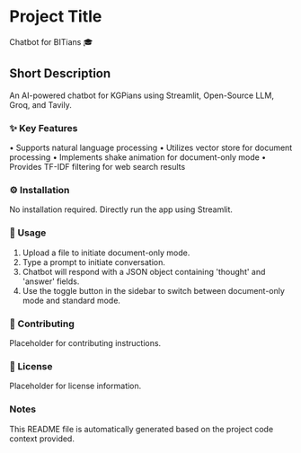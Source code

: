 # Project Title
Chatbot for BITians 🎓

## Short Description
An AI-powered chatbot for KGPians using Streamlit, Open-Source LLM, Groq, and Tavily.

### ✨ Key Features
• Supports natural language processing
• Utilizes vector store for document processing
• Implements shake animation for document-only mode
• Provides TF-IDF filtering for web search results

### ⚙️ Installation
No installation required. Directly run the app using Streamlit.

### 🚀 Usage
1. Upload a file to initiate document-only mode.
2. Type a prompt to initiate conversation.
3. Chatbot will respond with a JSON object containing 'thought' and 'answer' fields.
4. Use the toggle button in the sidebar to switch between document-only mode and standard mode.

### 🤝 Contributing
Placeholder for contributing instructions.

### 📄 License
Placeholder for license information.

### Notes
This README file is automatically generated based on the project code context provided.
